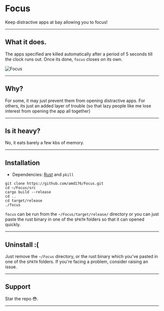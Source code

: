 # Focus
Keep distractive apps at bay allowing you to focus!

---
## What it does.
The apps specified are killed automatically after a period of 5 seconds till the clock runs out. Once its done, `focus` closes on its own.

![Focus](https://i.imgur.com/P4LiTwT.png)

---
## Why?
For some, it may just prevent them from opening distractive apps. For others, its just an added layer of trouble (so that lazy people like me lose interest from opening the app all together)

---
## Is it heavy? 
No, it eats barely a few kbs of memory.

---
## Installation

- Dependencies: [Rust](https://www.rust-lang.org/tools/install) and `pkill`

```
git clone https://github.com/amd176/Focus.git
cd ~/Focus/src
cargo build --release
cd ..
cd target/release
./focus
```

`focus` can be run from the `~/Focus/target/release/` directory or you can just paste the rust binary in one of the `$PATH` folders so that it can opened quickly.

---
## Uninstall :(

Just remove the `~/Focus` directory, or the rust binary which you've pasted in one of the `$PATH` folders. If you're facing a problem, consider raising an issue.

---
## Support 

Star the repo 😳.

---
